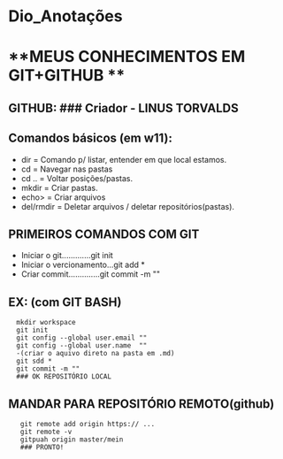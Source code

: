 # Dio_Anotações
# **MEUS CONHECIMENTOS EM GIT+GITHUB **

## GITHUB: ### Criador - LINUS TORVALDS
## Comandos básicos (em w11): 
* dir = Comando p/ listar, entender em que local estamos. 
* cd = Navegar nas pastas
* cd .. = Voltar posições/pastas.
* mkdir = Criar pastas.
* echo> = Criar arquivos
* del/rmdir = Deletar arquivos / deletar repositórios(pastas).

## PRIMEIROS COMANDOS COM GIT
- Iniciar o git.............git init
- Iniciar o vercionamento...git add *
- Criar commit..............git commit -m ""
## EX: (com GIT BASH)
      mkdir workspace
      git init
      git config --global user.email ""
      git config --global user.name  ""
      -(criar o aquivo direto na pasta em .md)
      git sdd *
      git commit -m ""
      ### OK REPOSITÓRIO LOCAL
  
## MANDAR PARA REPOSITÓRIO REMOTO(github)
       git remote add origin https:// ...
       git remote -v
       gitpuah origin master/mein
       ### PRONTO!
       
